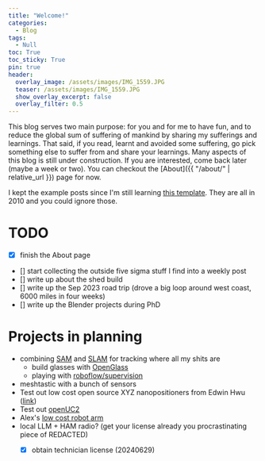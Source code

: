 ```yaml
---
title: "Welcome!"
categories:
  - Blog
tags:
  - Null
toc: True
toc_sticky: True
pin: true
header:
  overlay_image: /assets/images/IMG_1559.JPG
  teaser: /assets/images/IMG_1559.JPG
  show_overlay_excerpt: false
  overlay_filter: 0.5
---
```


This blog serves two main purpose: for you and for me to have fun, and to reduce the global sum of suffering of mankind by sharing my sufferings and learnings. That said, if you read, learnt and avoided some suffering, go pick something else to suffer from and share your learnings. Many aspects of this blog is still under construction. If you are interested, come back later (maybe a week or two). You can checkout the [About]({{ "/about/" | relative_url }}) page for now.

I kept the example posts since I'm still learning [this template](https://github.com/mmistakes/minimal-mistakes). They are all in 2010 and you could ignore those.

# TODO
- [x] finish the About page
- [] start collecting the outside five sigma stuff I find into a weekly post
- [] write up about the shed build
- [] write up the Sep 2023 road trip (drove a big loop around west coast, 6000 miles in four weeks)
- [] write up the Blender projects during PhD

# Projects in planning
- combining [SAM](https://github.com/facebookresearch/segment-anything) and [SLAM](https://github.com/UZ-SLAMLab/ORB_SLAM3) for tracking where all my shits are
  - build glasses with [OpenGlass](https://github.com/BasedHardware/OpenGlass)
  - playing with [roboflow/supervision](https://github.com/roboflow/supervision)
- meshtastic with a bunch of sensors
- Test out low cost open source XYZ nanopositioners from Edwin Hwu ([link](https://www.sciencedirect.com/science/article/pii/S2468067222000621))
- Test out [openUC2](https://x.com/OpenUc2)
- Alex's [low cost robot arm](https://github.com/AlexanderKoch-Koch/low_cost_robot)
- local LLM + HAM radio? (get your license already you procrastinating piece of REDACTED)
  - [x] obtain technician license (20240629)

